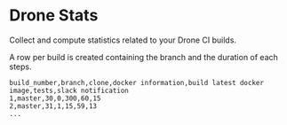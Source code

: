 # Drone Stats

Collect and compute statistics related to your Drone CI builds.

A row per build is created containing the branch and the duration of each steps.

```
build_number,branch,clone,docker information,build latest docker image,tests,slack notification
1,master,30,0,300,60,15
2,master,31,1,15,59,13
...
```
